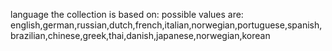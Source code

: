 language the collection is based on: possible values are:
		english,german,russian,dutch,french,italian,norwegian,portuguese,spanish,brazilian,chinese,greek,thai,danish,japanese,norwegian,korean
		